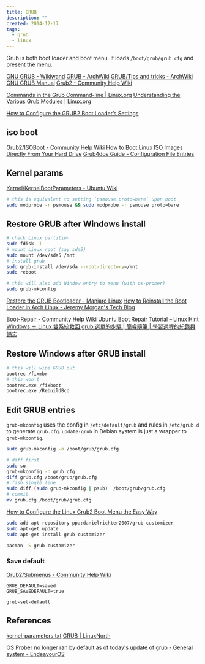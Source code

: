 ```yaml
---
title: GRUB
description: ""
created: 2014-12-17
tags:
  - grub
  - linux
---
```


Grub is both boot loader and boot menu.
It loads `/boot/grub/grub.cfg` and present the menu.

[GNU GRUB - Wikiwand](https://www.wikiwand.com/en/GNU_GRUB)
[GRUB - ArchWiki](https://wiki.archlinux.org/title/GRUB)
[GRUB/Tips and tricks - ArchWiki](https://wiki.archlinux.org/title/GRUB/Tips_and_tricks)
[GNU GRUB Manual](http://www.gnu.org/software/grub/manual/html_node/)
[Grub2 - Community Help Wiki](https://help.ubuntu.com/community/Grub2/)

[Commands in the Grub Command-line | Linux.org](http://www.linux.org/threads/commands-in-the-grub-command-line.7536/)
[Understanding the Various Grub Modules | Linux.org](http://www.linux.org/threads/understanding-the-various-grub-modules.7535/)

[How to Configure the GRUB2 Boot Loader’s Settings](http://www.howtogeek.com/196655/how-to-configure-the-grub2-boot-loaders-settings/)

## iso boot

[Grub2/ISOBoot - Community Help Wiki](https://help.ubuntu.com/community/Grub2/ISOBoot)
[How to Boot Linux ISO Images Directly From Your Hard Drive](http://www.howtogeek.com/196933/how-to-boot-linux-iso-images-directly-from-your-hard-drive/)
[Grub4dos Guide - Configuration File Entries](http://diddy.boot-land.net/grub4dos/files/menu.htm)

## Kernel params

[Kernel/KernelBootParameters - Ubuntu Wiki](https://wiki.ubuntu.com/Kernel/KernelBootParameters)

```sh
# this is equivalent to setting `psmouse.proto=bare` upon boot
sudo modprobe -r psmouse && sudo modprobe -r psmouse proto=bare
```

## Restore GRUB after Windows install

```sh
# check Linux partition
sudo fdisk -l
# mount Linux root (say sda5)
sudo mount /dev/sda5 /mnt
# install grub
sudo grub-install /dev/sda --root-directory=/mnt
sudo reboot

# this will also add Window entry to menu (with os-prober)
sudo grub-mkconfig
```

[Restore the GRUB Bootloader - Manjaro Linux](https://wiki.manjaro.org/index.php/Restore_the_GRUB_Bootloader)
[How to Reinstall the Boot Loader in Arch Linux - Jeremy Morgan's Tech Blog](https://www.jeremymorgan.com/tutorials/linux/how-to-reinstall-boot-loader-arch-linux/)

[Boot-Repair - Community Help Wiki](https://help.ubuntu.com/community/Boot-Repair)
[Ubuntu Boot Repair Tutorial – Linux Hint](https://linuxhint.com/ubuntu_boot_repair_tutorial/)
[Windows ＋ Linux 雙系統救回 grub 選單的步驟 | 簡睿隨筆 | 學習過程的紀錄與備忘](http://jdev.tw/blog/3776/grub-menu-rescue)

## Restore Windows after GRUB install

```sh
# this will wipe GRUB out
bootrec /fixmbr
# this won't
bootrec.exe /fixboot
bootrec.exe /RebuildBcd
```

## Edit GRUB entries

`grub-mkconfig` uses the config in `/etc/default/grub` and rules in `/etc/grub.d` to generate `grub.cfg`.
`update-grub` in Debian system is just a wrapper to `grub-mkconfig`.

```sh
sudo grub-mkconfig -o /boot/grub/grub.cfg

# diff first
sudo su
grub-mkconfig -o grub.cfg
diff grub.cfg /boot/grub/grub.cfg
# fish single line
sudo diff (sudo grub-mkconfig | psub)  /boot/grub/grub.cfg
# commit
mv grub.cfg /boot/grub/grub.cfg
```

[How to Configure the Linux Grub2 Boot Menu the Easy Way](https://www.howtogeek.com/howto/43471/how-to-configure-the-linux-grub2-boot-menu-the-easy-way/)

```sh
sudo add-apt-repository ppa:danielrichter2007/grub-customizer
sudo apt-get update
sudo apt-get install grub-customizer
```

```sh
pacman -S grub-customizer
```

### Save default

[Grub2/Submenus - Community Help Wiki](https://help.ubuntu.com/community/Grub2/Submenus)

```
GRUB_DEFAULT=saved
GRUB_SAVEDEFAULT=true
```

`grub-set-default`

## References

[kernel-parameters.txt](https://www.kernel.org/doc/Documentation/kernel-parameters.txt)
[GRUB | LinuxNorth](https://linuxnorth.wordpress.com/category/grub/)

[OS Prober no longer ran by default as of today's update of grub - General system - EndeavourOS](https://forum.endeavouros.com/t/os-prober-no-longer-ran-by-default-as-of-todays-update-of-grub/15187/38)
